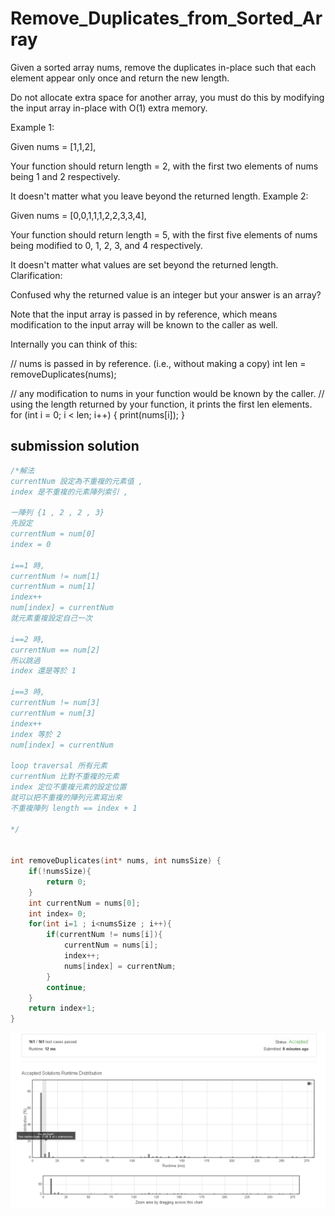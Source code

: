 # Remove_Duplicates_from_Sorted_Array

Given a sorted array nums, remove the duplicates in-place such that each element appear only once and return the new length.

Do not allocate extra space for another array, you must do this by modifying the input array in-place with O(1) extra memory.

Example 1:

Given nums = [1,1,2],

Your function should return length = 2, with the first two elements of nums being 1 and 2 respectively.

It doesn't matter what you leave beyond the returned length.
Example 2:

Given nums = [0,0,1,1,1,2,2,3,3,4],

Your function should return length = 5, with the first five elements of nums being modified to 0, 1, 2, 3, and 4 respectively.

It doesn't matter what values are set beyond the returned length.
Clarification:

Confused why the returned value is an integer but your answer is an array?

Note that the input array is passed in by reference, which means modification to the input array will be known to the caller as well.

Internally you can think of this:

// nums is passed in by reference. (i.e., without making a copy)
int len = removeDuplicates(nums);

// any modification to nums in your function would be known by the caller.
// using the length returned by your function, it prints the first len elements.
for (int i = 0; i < len; i++) {
    print(nums[i]);
}



## submission solution

```c
/*解法
currentNum 設定為不重複的元素值 , 
index 是不重複的元素陣列索引 ,

一陣列 {1 , 2 , 2 , 3}
先設定 
currentNum = num[0]
index = 0

i==1 時,
currentNum != num[1]
currentNum = num[1]
index++
num[index] = currentNum
就元素重複設定自己一次

i==2 時,
currentNum == num[2]
所以跳過
index 還是等於 1

i==3 時,
currentNum != num[3]
currentNum = num[3]
index++
index 等於 2
num[index] = currentNum

loop traversal 所有元素
currentNum 比對不重複的元素
index 定位不重複元素的設定位置
就可以把不重複的陣列元素寫出來
不重複陣列 length == index + 1

*/


int removeDuplicates(int* nums, int numsSize) {
    if(!numsSize){
        return 0;
    }
    int currentNum = nums[0];
    int index= 0;
    for(int i=1 ; i<numsSize ; i++){
        if(currentNum != nums[i]){
            currentNum = nums[i];
            index++;
            nums[index] = currentNum;
        }
        continue;
    }
    return index+1;
}

```

![Remove_Duplicates_from_Sorted_Array.png](./Remove_Duplicates_from_Sorted_Array.png)